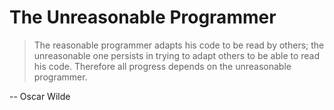 # The Unreasonable Programmer

> The reasonable programmer adapts his code to be read by others; the
  unreasonable one persists in trying to adapt others to be able to
  read his code. Therefore all progress depends on the unreasonable
  programmer.

-- Oscar Wilde
